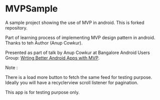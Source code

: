 # MVPSample
A sample project showing the use of MVP in android. This is forked repository. 

Part of learning process of implementing MVP design pattern in android. Thanks to teh Author (Anup Cowkur).

Presented as part of talk by Anup Cowkur at Bangalore Android Users Group: [Wrting Better Android Apps with MVP](http://slides.com/anupcowkur/writing-better-android-apps-with-mvp).

Note :

There is a load more button to fetch the same feed for testing purpose. Ideally you will have a recyclerview scroll listener for pagination. 

This app is for testing purpose only.
